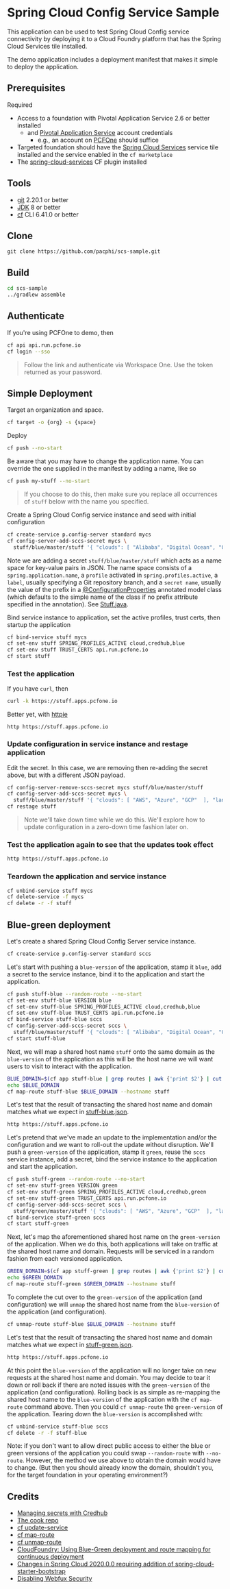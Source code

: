 # Spring Cloud Config Service Sample

This application can be used to test Spring Cloud Config service connectivity by deploying it to a Cloud Foundry platform that has the Spring Cloud Services tile installed.

The demo application includes a deployment manifest that makes it simple to deploy the application. 

## Prerequisites

Required

* Access to a foundation with Pivotal Application Service 2.6 or better installed
  * and [Pivotal Application Service](https://pivotal.io/platform/pivotal-application-service) account credentials
    * e.g., an account on [PCFOne](https://apps.run.pcfone.io/) should suffice 
* Targeted foundation should have the [Spring Cloud Services](https://docs.pivotal.io/spring-cloud-services/3-1/common/index.html) service tile installed and the service enabled in the `cf marketplace`
* The [spring-cloud-services](https://github.com/pivotal-cf/spring-cloud-services-cli-plugin#installing) CF plugin installed

## Tools

* [git](https://git-scm.com/downloads) 2.20.1 or better
* [JDK](http://openjdk.java.net/install/) 8 or better
* [cf](https://docs.cloudfoundry.org/cf-cli/install-go-cli.html) CLI 6.41.0 or better


## Clone

```
git clone https://github.com/pacphi/scs-sample.git
```

## Build

```bash
cd scs-sample
../gradlew assemble
```

## Authenticate

If you're using PCFOne to demo, then

```bash
cf api api.run.pcfone.io
cf login --sso
```
> Follow the link and authenticate via Workspace One.  Use the token returned as your password.

## Simple Deployment

Target an organization and space.

```bash
cf target -o {org} -s {space}
```

Deploy

```bash
cf push --no-start
```
Be aware that you may have to change the application name.  You can override the one supplied in the manifest by adding a name, like so

```bash
cf push my-stuff --no-start
```
> If you choose to do this, then make sure you replace all occurrences of `stuff` below with the name you specified.


Create a Spring Cloud Config service instance and seed with initial configuration

```bash
cf create-service p.config-server standard mycs
cf config-server-add-sccs-secret mycs \
  stuff/blue/master/stuff '{ "clouds": [ "Alibaba", "Digital Ocean", "Oracle" ], "languages": [ "Java", "Clojure", "PHP", "Rust"  ] }'
```

Note we are adding a secret `stuff/blue/master/stuff` which acts as a name space for key-value pairs in JSON.  The name space consists of a `spring.application.name`, a `profile` activated in `spring.profiles.active`, a `label`, usually specifying a Git repository branch, and a `secret name`, usually the value of the prefix in a [@ConfigurationProperties](https://docs.spring.io/spring-boot/docs/current/api/org/springframework/boot/context/properties/ConfigurationProperties.html) annotated model class (which defaults to the simple name of the class if no prefix attribute specified in the annotation). See [Stuff.java](src/main/java/io/pivotal/scs/sample/Stuff.java).


Bind service instance to application, set the active profiles, trust certs, then startup the application

```bash
cf bind-service stuff mycs
cf set-env stuff SPRING_PROFILES_ACTIVE cloud,credhub,blue
cf set-env stuff TRUST_CERTS api.run.pcfone.io
cf start stuff
```

### Test the application

If you have `curl`, then

```bash
curl -k https://stuff.apps.pcfone.io
```

Better yet, with [httpie](https://httpie.io/)

```
http https://stuff.apps.pcfone.io
```

### Update configuration in service instance and restage application

Edit the secret. In this case, we are removing then re-adding the secret above, but with a different JSON payload.

```bash
cf config-server-remove-sccs-secret mycs stuff/blue/master/stuff
cf config-server-add-sccs-secret mycs \
  stuff/blue/master/stuff '{ "clouds": [ "AWS", "Azure", "GCP"  ], "languages": [ "Javascript", "Go", "Kotlin", "Python"  ] }'
cf restage stuff
```
> Note we'll take down time while we do this.  We'll explore how to update configuration in a zero-down time fashion later on.

### Test the application again to see that the updates took effect

```bash
http https://stuff.apps.pcfone.io
```

### Teardown the application and service instance

```bash
cf unbind-service stuff mycs
cf delete-service -f mycs
cf delete -r -f stuff
```

## Blue-green deployment

Let's create a shared Spring Cloud Config Server service instance.

```bash
cf create-service p.config-server standard sccs
```

Let's start with pushing a `blue-version` of the application, stamp it `blue`, add a secret to the service instance, bind it to the application and start the application.

```bash
cf push stuff-blue --random-route --no-start
cf set-env stuff-blue VERSION blue
cf set-env stuff-blue SPRING_PROFILES_ACTIVE cloud,credhub,blue
cf set-env stuff-blue TRUST_CERTS api.run.pcfone.io
cf bind-service stuff-blue sccs
cf config-server-add-sccs-secret sccs \
  stuff/blue/master/stuff '{ "clouds": [ "Alibaba", "Digital Ocean", "Oracle" ], "languages": [ "Java", "Clojure", "PHP", "Rust"  ] }'
cf start stuff-blue
```

Next, we will map a shared host name `stuff` onto the same domain as the `blue-version` of the application as this will be the host name we will want users to visit to interact with the application.

```bash
BLUE_DOMAIN=$(cf app stuff-blue | grep routes | awk {'print $2'} | cut -d'.' -f 2,3,4,5,6)
echo $BLUE_DOMAIN
cf map-route stuff-blue $BLUE_DOMAIN --hostname stuff
```

Let's test that the result of transacting the shared host name and domain matches what we expect in [stuff-blue.json](stuff-blue.json).

```bash
http https://stuff.apps.pcfone.io
```

Let's pretend that we've made an update to the implementation and/or the configuration and we want to roll-out the update without disruption.  We'll push a `green-version` of the application, stamp it `green`, reuse the `sccs` service instance, add a secret, bind the service instance to the application and start the application.

```bash
cf push stuff-green --random-route --no-start
cf set-env stuff-green VERSION green
cf set-env stuff-green SPRING_PROFILES_ACTIVE cloud,credhub,green
cf set-env stuff-green TRUST_CERTS api.run.pcfone.io
cf config-server-add-sccs-secret sccs \
  stuff/green/master/stuff '{ "clouds": [ "AWS", "Azure", "GCP"  ], "languages": [ "Javascript", "Go", "Kotlin", "Python"  ] }'
cf bind-service stuff-green sccs
cf start stuff-green
```

Next, let's map the aforementioned shared host name on the `green-version` of the application.  When we do this, both applications will take on traffic at the shared host name and domain. Requests will be serviced in a random fashion from each versioned application.

```bash
GREEN_DOMAIN=$(cf app stuff-green | grep routes | awk {'print $2'} | cut -d'.' -f 2,3,4,5,6)
echo $GREEN_DOMAIN
cf map-route stuff-green $GREEN_DOMAIN --hostname stuff
```

To complete the cut over to the `green-version` of the application (and configuration) we will `unmap` the shared host name from the `blue-version` of the application (and configuration).

```bash
cf unmap-route stuff-blue $BLUE_DOMAIN --hostname stuff
```

Let's test that the result of transacting the shared host name and domain matches what we expect in [stuff-green.json](stuff-green.json).

```bash
http https://stuff.apps.pcfone.io
```

At this point the `blue-version` of the application will no longer take on new requests at the shared host name and domain.  You may decide to tear it down or roll back if there are noted issues with the `green-version` of the application (and configuration).  Rolling back is as simple as re-mapping the shared host name to the `blue-version` of the application with the `cf map-route` command above. Then you could `cf unmap-route` the `green-version` of the application.  Tearing down the `blue-version` is accomplished with:

```bash
cf unbind-service stuff-blue sccs
cf delete -r -f stuff-blue
```

Note: if you don't want to allow direct public access to either the blue or green versions of the application you could swap `--random-route` with `--no-route`. However, the method we use above to obtain the domain would have to change.  (But then you should already know the domain, shouldn't you, for the target foundation in your operating environment?)
 
## Credits

* [Managing secrets with Credhub](https://docs.pivotal.io/spring-cloud-services/3-1/common/config-server/managing-secrets-with-credhub.html)
* [The cook repo](https://github.com/spring-cloud-services-samples/cook)
* [cf update-service](https://cli.cloudfoundry.org/en-US/v6/update-service.html)
* [cf map-route](https://cli.cloudfoundry.org/en-US/v6/map-route.html)
* [cf unmap-route](https://cli.cloudfoundry.org/en-US/v6/unmap-route.html)
* [CloudFoundry: Using Blue-Green deployment and route mapping for continuous deployment](https://fabianlee.org/2018/02/20/cloudfoundry-using-blue-green-deloyment-and-route-mapping-for-continuous-deployment/)
* [Changes in Spring Cloud 2020.0.0 requiring addition of spring-cloud-starter-bootstrap](https://stackoverflow.com/questions/30016868/spring-cloud-config-client-not-loading-configuration-from-config-server)
* [Disabling Webfux Security](https://stackoverflow.com/questions/53002900/disable-webflux-security/55356678)

